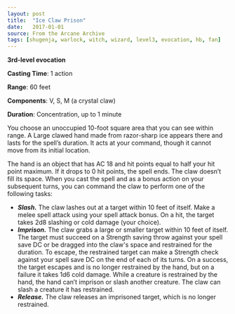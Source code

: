 ```yaml
---
layout: post
title:  "Ice Claw Prison"
date:   2017-01-01
source: From the Arcane Archive
tags: [shugenja, warlock, witch, wizard, level3, evocation, hb, fan]
---
```


**3rd-level evocation**

**Casting Time**: 1 action

**Range**: 60 feet

**Components**: V, S, M (a crystal claw)

**Duration**: Concentration, up to 1 minute

You choose an unoccupied 10-foot square area that you can see within range. A Large clawed hand made from razor-sharp ice appears there and lasts for the spell’s duration. It acts at your command, though it cannot move from its initial location.

The hand is an object that has AC 18 and hit points equal to half your hit point maximum. If it drops to 0 hit points, the spell ends. The claw doesn’t fill its space. When you cast the spell and as a bonus action on your subsequent turns, you can command the claw to perform one of the following tasks:
* ***Slash.*** The claw lashes out at a target within 10 feet of itself. Make a melee spell attack using your spell attack bonus. On a hit, the target takes 2d8 slashing or cold damage (your choice).
* ***Imprison.*** The claw grabs a large or smaller target within 10 feet of itself. The target must succeed on a Strength saving throw against your spell save DC or be dragged into the claw's space and restrained for the duration. To escape, the restrained target can make a Strength check against your spell save DC on the end of each of its turns. On a success, the target escapes and is no longer restrained by the hand, but on a failure it takes 1d6 cold damage. While a creature is restrained by the hand, the hand can’t imprison or slash another creature. The claw can slash a creature it has restrained.
* ***Release.*** The claw releases an imprisoned target, which is no longer restrained.
